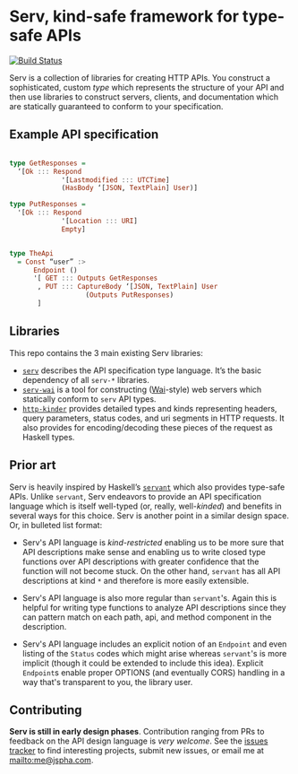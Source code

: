 
# Serv, kind-safe framework for type-safe APIs

[![Build Status](https://travis-ci.org/tel/serv.svg)](https://travis-ci.org/tel/serv)

Serv is a collection of libraries for creating HTTP APIs. You construct a
sophisticated, custom *type* which represents the structure of your API and
then use libraries to construct servers, clients, and documentation which are
statically guaranteed to conform to your specification.

## Example API specification

```haskell

type GetResponses = 
  ‘[Ok ::: Respond 
             '[Lastmodified ::: UTCTime]
             (HasBody ‘[JSON, TextPlain] User)]

type PutResponses = 
  '[Ok ::: Respond 
             '[Location ::: URI] 
             Empty]


type TheApi
  = Const “user” :> 
      Endpoint ()
      '[ GET ::: Outputs GetResponses
       , PUT ::: CaptureBody ‘[JSON, TextPlain] User 
                   (Outputs PutResponses)
       ]
```

## Libraries

This repo contains the 3 main existing Serv libraries:

- [`serv`](https://github.com/tel/serv/tree/master/serv) describes the API
  specification type language. It’s the basic dependency of all `serv-*`
  libraries.
- [`serv-wai`](https://github.com/tel/serv/tree/master/serv-wai) is a tool for
  constructing ([Wai](https://hackage.haskell.org/package/wai)-style) web
  servers which statically conform to `serv` API types.
- [`http-kinder`](https://github.com/tel/serv/tree/master/http-kinder) provides
  detailed types and kinds representing headers, query parameters, status
  codes, and uri segments in HTTP requests. It also provides for
  encoding/decoding these pieces of the request as Haskell types.

## Prior art

Serv is heavily inspired by Haskell’s
[`servant`](http://github.com/haskell-servant/servant) which also provides
type-safe APIs. Unlike `servant`, Serv endeavors to provide an API
specification language which is itself well-typed (or, really, well-*kinded*)
and benefits in several ways for this choice. Serv is another point in a
similar design space. Or, in bulleted list format:

- Serv's API language is *kind-restricted* enabling us to be more sure that API
  descriptions make sense and enabling us to write closed type functions over
  API descriptions with greater confidence that the function will not become
  stuck. On the other hand, `servant` has all API descriptions at kind `*` and
  therefore is more easily extensible.

- Serv's API language is also more regular than `servant`'s. Again this is
  helpful for writing type functions to analyze API descriptions since they
  can pattern match on each path, api, and method component in the description.

- Serv's API language includes an explicit notion of an `Endpoint` and even
  listing of the `Status` codes which might arise whereas `servant`'s is more
  implicit (though it could be extended to include this idea). Explicit
  `Endpoint`s enable proper OPTIONS (and eventually CORS) handling in a way
  that's transparent to you, the library user.

## Contributing

**Serv is still in early design phases**. Contribution ranging from PRs to
feedback on the API design language is *very welcome*. See the [issues
tracker](https://github.com/tel/serv/issues) to find interesting projects,
submit new issues, or email me at [mailto:me@jspha.com](me@jspha.com).
